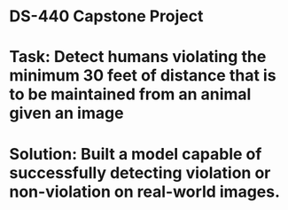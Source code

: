 # DS-440 Capstone Project
# Task: Detect humans violating the minimum 30 feet of distance that is to be maintained from an animal given an image
# Solution: Built a model capable of successfully detecting violation or non-violation on real-world images.  

